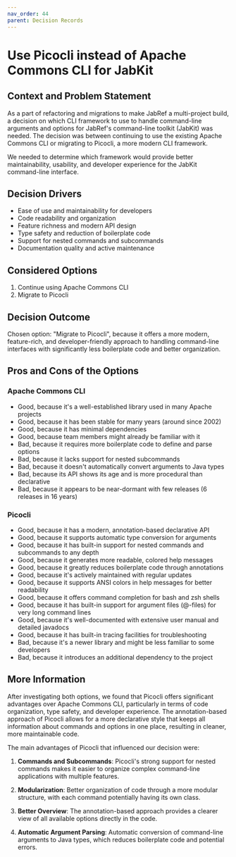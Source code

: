 ```yaml
---
nav_order: 44
parent: Decision Records
---
```


# Use Picocli instead of Apache Commons CLI for JabKit

## Context and Problem Statement

As a part of refactoring and migrations to make JabRef a multi-project build, a decision on which CLI framework to use to handle command-line arguments and options for JabRef's command-line toolkit (JabKit) was needed. The decision was between continuing to use the existing Apache Commons CLI or migrating to Picocli, a more modern CLI framework.

We needed to determine which framework would provide better maintainability, usability, and developer experience for the JabKit command-line interface.

## Decision Drivers

* Ease of use and maintainability for developers
* Code readability and organization
* Feature richness and modern API design
* Type safety and reduction of boilerplate code
* Support for nested commands and subcommands
* Documentation quality and active maintenance

## Considered Options

1. Continue using Apache Commons CLI
2. Migrate to Picocli

## Decision Outcome

Chosen option: "Migrate to Picocli", because it offers a more modern, feature-rich, and developer-friendly approach to handling command-line interfaces with significantly less boilerplate code and better organization.

## Pros and Cons of the Options

### Apache Commons CLI

* Good, because it's a well-established library used in many Apache projects
* Good, because it has been stable for many years (around since 2002)
* Good, because it has minimal dependencies
* Good, because team members might already be familiar with it
* Bad, because it requires more boilerplate code to define and parse options
* Bad, because it lacks support for nested subcommands
* Bad, because it doesn't automatically convert arguments to Java types
* Bad, because its API shows its age and is more procedural than declarative
* Bad, because it appears to be near-dormant with few releases (6 releases in 16 years)

### Picocli

* Good, because it has a modern, annotation-based declarative API
* Good, because it supports automatic type conversion for arguments
* Good, because it has built-in support for nested commands and subcommands to any depth
* Good, because it generates more readable, colored help messages
* Good, because it greatly reduces boilerplate code through annotations
* Good, because it's actively maintained with regular updates
* Good, because it supports ANSI colors in help messages for better readability
* Good, because it offers command completion for bash and zsh shells
* Good, because it has built-in support for argument files (@-files) for very long command lines
* Good, because it's well-documented with extensive user manual and detailed javadocs
* Good, because it has built-in tracing facilities for troubleshooting
* Bad, because it's a newer library and might be less familiar to some developers
* Bad, because it introduces an additional dependency to the project

## More Information

After investigating both options, we found that Picocli offers significant advantages over Apache Commons CLI, particularly in terms of code organization, type safety, and developer experience. The annotation-based approach of Picocli allows for a more declarative style that keeps all information about commands and options in one place, resulting in cleaner, more maintainable code.

The main advantages of Picocli that influenced our decision were:

1. **Commands and Subcommands**: Picocli's strong support for nested commands makes it easier to organize complex command-line applications with multiple features.

2. **Modularization**: Better organization of code through a more modular structure, with each command potentially having its own class.

3. **Better Overview**: The annotation-based approach provides a clearer view of all available options directly in the code.

4. **Automatic Argument Parsing**: Automatic conversion of command-line arguments to Java types, which reduces boilerplate code and potential errors.
